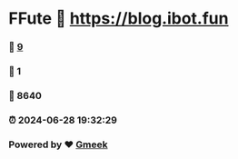 # FFute :link: https://blog.ibot.fun 
### :page_facing_up: [9](https://blog.ibot.fun/tag.html) 
### :speech_balloon: 1 
### :hibiscus: 8640 
### :alarm_clock: 2024-06-28 19:32:29 
### Powered by :heart: [Gmeek](https://github.com/Meekdai/Gmeek)
